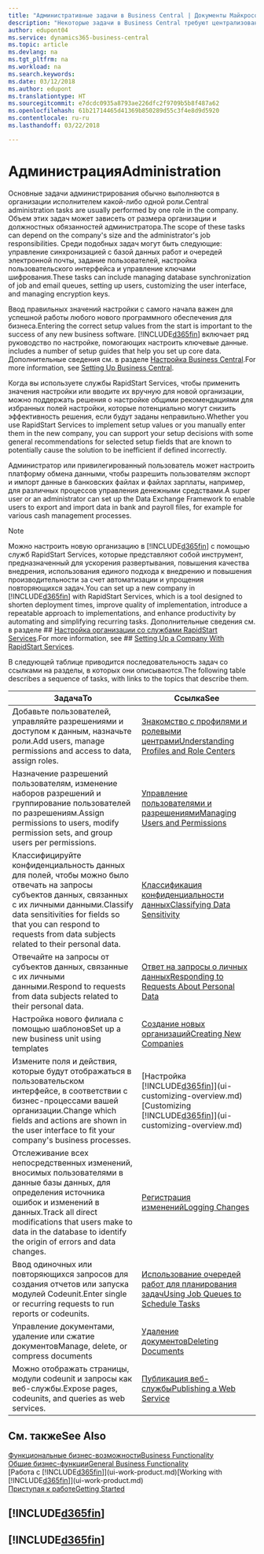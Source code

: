 ```yaml
---
title: "Административные задачи в Business Central | Документы Майкрософт"
description: "Некоторые задачи в Business Central требуют централизованного администрирования и настройки. Познакомьтесь с этими задачами и узнайте, что делать."
author: edupont04
ms.service: dynamics365-business-central
ms.topic: article
ms.devlang: na
ms.tgt_pltfrm: na
ms.workload: na
ms.search.keywords: 
ms.date: 03/12/2018
ms.author: edupont
ms.translationtype: HT
ms.sourcegitcommit: e7dcdc0935a8793ae226dfc2f9709b5b8f487a62
ms.openlocfilehash: 61b21714465d41369b850289d55c3f4e8d9d5920
ms.contentlocale: ru-ru
ms.lasthandoff: 03/22/2018

---
```

# <a name="administration"></a><span data-ttu-id="88385-104">Администрация</span><span class="sxs-lookup"><span data-stu-id="88385-104">Administration</span></span>
<span data-ttu-id="88385-105">Основные задачи администрирования обычно выполняются в организации исполнителем какой-либо одной роли.</span><span class="sxs-lookup"><span data-stu-id="88385-105">Central administration tasks are usually performed by one role in the company.</span></span> <span data-ttu-id="88385-106">Объем этих задач может зависеть от размера организации и должностных обязанностей администратора.</span><span class="sxs-lookup"><span data-stu-id="88385-106">The scope of these tasks can depend on the company's size and the administrator's job responsibilities.</span></span> <span data-ttu-id="88385-107">Среди подобных задач могут быть следующие: управление синхронизацией с базой данных работ и очередей электронной почты, задание пользователей, настройка пользовательского интерфейса и управление ключами шифрования.</span><span class="sxs-lookup"><span data-stu-id="88385-107">These tasks can include managing database synchronization of job and email queues, setting up users, customizing the user interface, and managing encryption keys.</span></span>  

<span data-ttu-id="88385-108">Ввод правильных значений настройки с самого начала важен для успешной работы любого нового программного обеспечения для бизнеса.</span><span class="sxs-lookup"><span data-stu-id="88385-108">Entering the correct setup values from the start is important to the success of any new business software.</span></span> [!INCLUDE[d365fin](includes/d365fin_md.md)]<span data-ttu-id="88385-109"> включает ряд руководство по настройке, помогающих настроить ключевые данные.</span><span class="sxs-lookup"><span data-stu-id="88385-109"> includes a number of setup guides that help you set up core data.</span></span> <span data-ttu-id="88385-110">Дополнительные сведения см. в разделе [Настройка Business Central](setup.md).</span><span class="sxs-lookup"><span data-stu-id="88385-110">For more information, see [Setting Up Business Central](setup.md).</span></span>

<span data-ttu-id="88385-111">Когда вы используете службы RapidStart Services, чтобы применить значения настройки или вводите их вручную для новой организации, можно поддержать решения о настройке общими рекомендациями для избранных полей настройки, которые потенциально могут снизить эффективность решения, если будут заданы неправильно.</span><span class="sxs-lookup"><span data-stu-id="88385-111">Whether you use RapidStart Services to implement setup values or you manually enter them in the new company, you can support your setup decisions with some general recommendations for selected setup fields that are known to potentially cause the solution to be inefficient if defined incorrectly.</span></span>  

<span data-ttu-id="88385-112">Администратор или привилегированный пользователь может настроить платформу обмена данными, чтобы разрешить пользователям экспорт и импорт данные в банковских файлах и файлах зарплаты, например, для различных процессов управления денежными средствами.</span><span class="sxs-lookup"><span data-stu-id="88385-112">A super user or an administrator can set up the Data Exchange Framework to enable users to export and import data in bank and payroll files, for example for various cash management processes.</span></span>

> [!NOTE]
> <span data-ttu-id="88385-113">Можно настроить новую организацию в [!INCLUDE[d365fin](includes/d365fin_md.md)] с помощью служб RapidStart Services, которые представляют собой инструмент, предназначенный для ускорения развертывания, повышения качества внедрения, использования единого подхода к внедрению и повышения производительности за счет автоматизации и упрощения повторяющихся задач.</span><span class="sxs-lookup"><span data-stu-id="88385-113">You can set up a new company in [!INCLUDE[d365fin](includes/d365fin_md.md)] with RapidStart Services, which is a tool designed to shorten deployment times, improve quality of implementation, introduce a repeatable approach to implementations, and enhance productivity by automating and simplifying recurring tasks.</span></span> <span data-ttu-id="88385-114">Дополнительные сведения см. в разделе ## [Настройка организации со службами RapidStart Services](admin-set-up-a-company-with-rapidstart.md).</span><span class="sxs-lookup"><span data-stu-id="88385-114">For more information, see ## [Setting Up a Company With RapidStart Services](admin-set-up-a-company-with-rapidstart.md).</span></span>

<span data-ttu-id="88385-115">В следующей таблице приводится последовательность задач со ссылками на разделы, в которых они описываются.</span><span class="sxs-lookup"><span data-stu-id="88385-115">The following table describes a sequence of tasks, with links to the topics that describe them.</span></span>   

|<span data-ttu-id="88385-116">**Задача**</span><span class="sxs-lookup"><span data-stu-id="88385-116">**To**</span></span>|<span data-ttu-id="88385-117">**Ссылка**</span><span class="sxs-lookup"><span data-stu-id="88385-117">**See**</span></span>|  
|------------|-------------|  
|<span data-ttu-id="88385-118">Добавьте пользователей, управляйте разрешениями и доступом к данным, назначьте роли.</span><span class="sxs-lookup"><span data-stu-id="88385-118">Add users, manage permissions and access to data, assign roles.</span></span>|[<span data-ttu-id="88385-119">Знакомство с профилями и ролевыми центрами</span><span class="sxs-lookup"><span data-stu-id="88385-119">Understanding Profiles and Role Centers</span></span>](admin-users-profiles-roles.md)|  
|<span data-ttu-id="88385-120">Назначение разрешений пользователям, изменение наборов разрешений и группирование пользователей по разрешениям.</span><span class="sxs-lookup"><span data-stu-id="88385-120">Assign permissions to users, modify permission sets, and group users per permissions.</span></span>|[<span data-ttu-id="88385-121">Управление пользователями и разрешениями</span><span class="sxs-lookup"><span data-stu-id="88385-121">Managing Users and Permissions</span></span>](ui-how-users-permissions.md)|
|<span data-ttu-id="88385-122">Классифицируйте конфиденциальность данных для полей, чтобы можно было отвечать на запросы субъектов данных, связанных с их личными данными.</span><span class="sxs-lookup"><span data-stu-id="88385-122">Classify data sensitivities for fields so that you can respond to requests from data subjects related to their personal data.</span></span>|[<span data-ttu-id="88385-123">Классификация конфиденциальности данных</span><span class="sxs-lookup"><span data-stu-id="88385-123">Classifying Data Sensitivity</span></span>](admin-classifying-data-sensitivity.md)|
|<span data-ttu-id="88385-124">Отвечайте на запросы от субъектов данных, связанные с их личными данными.</span><span class="sxs-lookup"><span data-stu-id="88385-124">Respond to requests from data subjects related to their personal data.</span></span>|[<span data-ttu-id="88385-125">Ответ на запросы о личных данных</span><span class="sxs-lookup"><span data-stu-id="88385-125">Responding to Requests About Personal Data</span></span>](admin-responding-to-requests-about-personal-data.md)|
|<span data-ttu-id="88385-126">Настройка нового филиала с помощью шаблонов</span><span class="sxs-lookup"><span data-stu-id="88385-126">Set up a new business unit using templates</span></span>|[<span data-ttu-id="88385-127">Создание новых организаций</span><span class="sxs-lookup"><span data-stu-id="88385-127">Creating New Companies</span></span>](about-new-company.md)|
|<span data-ttu-id="88385-128">Измените поля и действия, которые будут отображаться в пользовательском интерфейсе, в соответствии с бизнес-процессами вашей организации.</span><span class="sxs-lookup"><span data-stu-id="88385-128">Change which fields and actions are shown in the user interface to fit your company's business processes.</span></span> |<span data-ttu-id="88385-129">[Настройка [!INCLUDE[d365fin](includes/d365fin_md.md)]](ui-customizing-overview.md)</span><span class="sxs-lookup"><span data-stu-id="88385-129">[Customizing [!INCLUDE[d365fin](includes/d365fin_md.md)]](ui-customizing-overview.md)</span></span> |
|<span data-ttu-id="88385-130">Отслеживание всех непосредственных изменений, вносимых пользователями в данные базы данных, для определения источника ошибок и изменений в данных.</span><span class="sxs-lookup"><span data-stu-id="88385-130">Track all direct modifications that users make to data in the database to identify the origin of errors and data changes.</span></span>|[<span data-ttu-id="88385-131">Регистрация изменений</span><span class="sxs-lookup"><span data-stu-id="88385-131">Logging Changes</span></span>](across-log-changes.md)|  
|<span data-ttu-id="88385-132">Ввод одиночных или повторяющихся запросов для создания отчетов или запуска модулей Codeunit.</span><span class="sxs-lookup"><span data-stu-id="88385-132">Enter single or recurring requests to run reports or codeunits.</span></span>|[<span data-ttu-id="88385-133">Использование очередей работ для планирования задач</span><span class="sxs-lookup"><span data-stu-id="88385-133">Using Job Queues to Schedule Tasks</span></span>](admin-job-queues-schedule-tasks.md)|  
|<span data-ttu-id="88385-134">Управление документами, удаление или сжатие документов</span><span class="sxs-lookup"><span data-stu-id="88385-134">Manage, delete, or compress documents</span></span>|[<span data-ttu-id="88385-135">Удаление документов</span><span class="sxs-lookup"><span data-stu-id="88385-135">Deleting Documents</span></span>](admin-manage-documents.md)|  
|<span data-ttu-id="88385-136">Можно отображать страницы, модули codeunit и запросы как веб-службы.</span><span class="sxs-lookup"><span data-stu-id="88385-136">Expose pages, codeunits, and queries as web services.</span></span>|[<span data-ttu-id="88385-137">Публикация веб-службы</span><span class="sxs-lookup"><span data-stu-id="88385-137">Publishing a Web Service</span></span>](across-how-publish-web-service.md)|

## <a name="see-also"></a><span data-ttu-id="88385-138">См. также</span><span class="sxs-lookup"><span data-stu-id="88385-138">See Also</span></span>
[<span data-ttu-id="88385-139">Функциональные бизнес-возможности</span><span class="sxs-lookup"><span data-stu-id="88385-139">Business Functionality</span></span>](across-business-functionality.md)  
[<span data-ttu-id="88385-140">Общие бизнес-функции</span><span class="sxs-lookup"><span data-stu-id="88385-140">General Business Functionality</span></span>](ui-across-business-areas.md)  
<span data-ttu-id="88385-141">[Работа с [!INCLUDE[d365fin](includes/d365fin_md.md)]](ui-work-product.md)</span><span class="sxs-lookup"><span data-stu-id="88385-141">[Working with [!INCLUDE[d365fin](includes/d365fin_md.md)]](ui-work-product.md)</span></span>  
[<span data-ttu-id="88385-142">Приступая к работе</span><span class="sxs-lookup"><span data-stu-id="88385-142">Getting Started</span></span>](product-get-started.md)  

## [!INCLUDE[d365fin](includes/free_trial_md.md)]  
## [!INCLUDE[d365fin](includes/training_link_md.md)]

